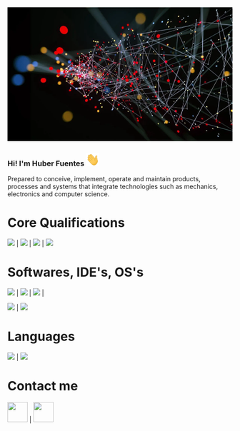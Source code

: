 <img src="https://github.com/Hark0616/Hark0616/blob/main/Images/fondo.png" width="1000" height="300">


### Hi! I'm Huber Fuentes <img src="https://github.com/Hark0616/Hark0616/blob/main/Images/Hi.gif" width="30" height="30">

Prepared to conceive, implement, operate and maintain products, processes and systems that integrate technologies such as mechanics, electronics and computer science.

# Core Qualifications

<img src="https://img.shields.io/badge/-Python-brightgreen"> | <img src="https://img.shields.io/badge/-Pandas-blue"> | <img src="https://img.shields.io/badge/-MySQL-lightgrey"> | <img src="https://img.shields.io/badge/-Terminal-orange">

# Softwares, IDE's, OS's

<img src="https://img.shields.io/badge/-VSCode-brightgreen"> | <img src="https://img.shields.io/badge/-Android%20Studio-green"> | <img src="https://img.shields.io/badge/-Unity-yellow"> |

<img src="https://img.shields.io/badge/-Windows-blue"> | <img src="https://img.shields.io/badge/-MacOS-lightgrey">

# Languages

<img src="https://img.shields.io/badge/-Spanish-blue"> | <img src="https://img.shields.io/badge/-English-red">

# Contact me
   
<a href="https://www.linkedin.com/in/huber-fuentes/" target="_blank"><img src="https://image.flaticon.com/icons/png/512/174/174857.png" height="45" width="45"></a> | <a href="https://www.instagram.com/hub_i6/" target="_blank"><img src="https://e7.pngegg.com/pngimages/722/1011/png-clipart-logo-icon-instagram-logo-instagram-logo-purple-violet-thumbnail.png" height="45" width="45"></a>
